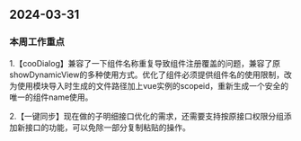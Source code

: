 ## 2024-03-31

### 本周工作重点

1.【cooDialog】兼容了一下组件名称重复导致组件注册覆盖的问题，兼容了原showDynamicView的多种使用方式。优化了组件必须提供组件名的使用限制，改为使用模块导入时生成的文件路径加上vue实例的scopeid，重新生成一个安全的唯一的组件name使用。

2.【一键同步】现在做的子明细接口优化的需求，还需要支持按原接口权限分组添加新接口的功能，可以免除一部分复制粘贴的操作。

